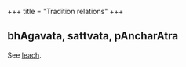 +++
title = "Tradition relations"
+++

## bhAgavata, sattvata, pAncharAtra
See [leach](/AgamaH_vaiShNavaH/pAncharAtrAgamaH/meta/articles/MT/leach_pAncharAtra_2013/3_THE_THREE_JEWELS_AND_THE_FORMATION_OF/3_Divisions_within_the_pAncharAtra/2_ii_Distinct_pAncharAtrika_identities_i). 
